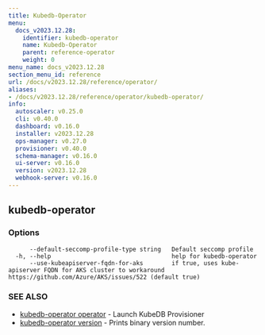 ```yaml
---
title: Kubedb-Operator
menu:
  docs_v2023.12.28:
    identifier: kubedb-operator
    name: Kubedb-Operator
    parent: reference-operator
    weight: 0
menu_name: docs_v2023.12.28
section_menu_id: reference
url: /docs/v2023.12.28/reference/operator/
aliases:
- /docs/v2023.12.28/reference/operator/kubedb-operator/
info:
  autoscaler: v0.25.0
  cli: v0.40.0
  dashboard: v0.16.0
  installer: v2023.12.28
  ops-manager: v0.27.0
  provisioner: v0.40.0
  schema-manager: v0.16.0
  ui-server: v0.16.0
  version: v2023.12.28
  webhook-server: v0.16.0
---
```


## kubedb-operator



### Options

```
      --default-seccomp-profile-type string   Default seccomp profile
  -h, --help                                  help for kubedb-operator
      --use-kubeapiserver-fqdn-for-aks        if true, uses kube-apiserver FQDN for AKS cluster to workaround https://github.com/Azure/AKS/issues/522 (default true)
```

### SEE ALSO

* [kubedb-operator operator](/docs/v2023.12.28/reference/operator/kubedb-operator_operator)	 - Launch KubeDB Provisioner
* [kubedb-operator version](/docs/v2023.12.28/reference/operator/kubedb-operator_version)	 - Prints binary version number.

